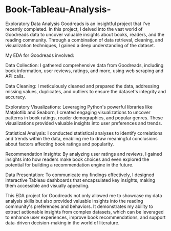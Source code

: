 # Book-Tableau-Analysis-
Exploratory Data Analysis Goodreads is an insightful project that I've recently completed. In this project, I delved into the vast world of Goodreads data to uncover valuable insights about books, readers, and the reading community. Through a combination of data retrieval, cleaning, and visualization techniques, I gained a deep understanding of the dataset.

My EDA for Goodreads involved:

Data Collection: I gathered comprehensive data from Goodreads, including book information, user reviews, ratings, and more, using web scraping and API calls.

Data Cleaning: I meticulously cleaned and prepared the data, addressing missing values, duplicates, and outliers to ensure the dataset's integrity and accuracy.

Exploratory Visualizations: Leveraging Python's powerful libraries like Matplotlib and Seaborn, I created engaging visualizations to uncover patterns in book ratings, reader demographics, and popular genres. These visualizations provided valuable insights into user preferences and trends.

Statistical Analysis: I conducted statistical analyses to identify correlations and trends within the data, enabling me to draw meaningful conclusions about factors affecting book ratings and popularity.

Recommendation Insights: By analyzing user ratings and reviews, I gained insights into how readers make book choices and even explored the potential for building a recommendation engine in the future.

Data Presentation: To communicate my findings effectively, I designed interactive Tableau dashboards that encapsulated key insights, making them accessible and visually appealing.

This EDA project for Goodreads not only allowed me to showcase my data analysis skills but also provided valuable insights into the reading community's preferences and behaviors. It demonstrates my ability to extract actionable insights from complex datasets, which can be leveraged to enhance user experiences, improve book recommendations, and support data-driven decision-making in the world of literature.
